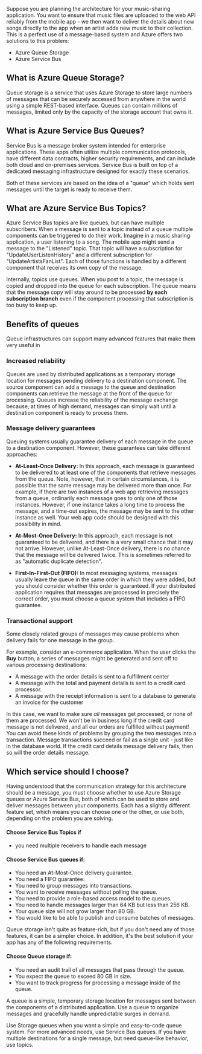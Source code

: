 Suppose you are planning the architecture for your music-sharing application. You want to ensure that music files are uploaded to the web API reliably from the mobile app - we then want to deliver the details about new songs directly to the app when an artist adds new music to their collection. This is a perfect use of a message-based system and Azure offers two solutions to this problem:

- Azure Queue Storage
- Azure Service Bus

## What is Azure Queue Storage?
Queue storage is a service that uses Azure Storage to store large numbers of messages that can be securely accessed from anywhere in the world using a simple REST-based interface. Queues can contain millions of messages, limited only by the capacity of the storage account that owns it.

## What is Azure Service Bus Queues?
Service Bus is a message broker system intended for enterprise applications. These apps often utilize multiple communication protocols, have different data contracts, higher security requirements, and can include both cloud and on-premises services. Service Bus is built on top of a dedicated messaging infrastructure designed for exactly these scenarios.

Both of these services are based on the idea of a "queue" which holds sent messages until the target is ready to receive them.

## What are Azure Service Bus Topics?
Azure Service Bus topics are like queues, but can have multiple subscribers. When a message is sent to a topic instead of a queue multiple components can be triggered to do their work. Imagine in a music sharing application, a user listening to a song. The mobile app might send a message to the "Listened" topic. That topic will have a subscription for "UpdateUserListenHistory" and a different subscription for "UpdateArtistsFanList". Each of those functions is handled by a different component that receives its own copy of the message.

Internally, topics use queues. When you post to a topic, the message is copied and dropped into the queue for each subscription. The queue means that the message copy will stay around to be processed **by each subscription branch** even if the component processing that subscription is too busy to keep up.

## Benefits of queues
Queue infrastructures can support many advanced features that make them very useful in 

### Increased reliability
Queues are used by distributed applications as a temporary storage location for messages pending delivery to a destination component. The source component can add a message to the queue and destination components can retrieve the message at the front of the queue for processing. Queues increase the reliability of the message exchange because, at times of high demand, messages can simply wait until a destination component is ready to process them.

### Message delivery guarantees
Queuing systems usually guarantee delivery of each message in the queue to a destination component. However, these guarantees can take different approaches:

- **At-Least-Once Delivery:** In this approach, each message is guaranteed to be delivered to at least one of the components that retrieve messages from the queue. Note, however, that in certain circumstances, it is possible that the same message may be delivered more than once. For example, if there are two instances of a web app retrieving messages from a queue, ordinarily each message goes to only one of those instances. However, if one instance takes a long time to process the message, and a time-out expires, the message may be sent to the other instance as well. Your web app code should be designed with this possibility in mind.

- **At-Most-Once Delivery:** In this approach, each message is not guaranteed to be delivered, and there is a very small chance that it may not arrive. However, unlike At-Least-Once delivery, there is no chance that the message will be delivered twice. This is sometimes referred to as "automatic duplicate detection".

- **First-In-First-Out (FIFO):** In most messaging systems, messages usually leave the queue in the same order in which they were added, but you should consider whether this order is guaranteed. If your distributed application requires that messages are processed in precisely the correct order, you must choose a queue system that includes a FIFO guarantee.

### Transactional support
Some closely related groups of messages may cause problems when delivery fails for one message in the group.

For example, consider an e-commerce application. When the user clicks the **Buy** button, a series of messages might be generated and sent off to various processing destinations:

- A message with the order details is sent to a fulfillment center
- A message with the total and payment details is sent to a credit card processor. 
- A message with the receipt information is sent to a database to generate an invoice for the customer

In this case, we want to make sure _all_ messages get processed, or none of them are processed. We won't be in business long if the credit card message is not delivered, and all our orders are fulfilled without payment! You can avoid these kinds of problems by grouping the two messages into a transaction. Message transactions succeed or fail as a single unit - just like in the database world. If the credit card details message delivery fails, then so will the order details message.

## Which service should I choose?
Having understood that the communication strategy for this architecture should be a message, you must choose whether to use Azure Storage queues or Azure Service Bus, both of which can be used to store and deliver messages between your components. Each has a slightly different feature set, which means you can choose one or the other, or use both, depending on the problem you are solving.

#### Choose Service Bus Topics if

- you need multiple receivers to handle each message


#### Choose Service Bus queues if:

- You need an At-Most-Once delivery guarantee.
- You need a FIFO guarantee.
- You need to group messages into transactions.
- You want to receive messages without polling the queue.
- You need to provide a role-based access model to the queues.
- You need to handle messages larger than 64 KB but less than 256 KB.
- Your queue size will not grow larger than 80 GB.
- You would like to be able to publish and consume batches of messages.

Queue storage isn't quite as feature-rich, but if you don't need any of those features, it can be a simpler choice. In addition, it's the best solution if your app has any of the following requirements.

#### Choose Queue storage if:

- You need an audit trail of all messages that pass through the queue.
- You expect the queue to exceed 80 GB in size.
- You want to track progress for processing a message inside of the queue.

A queue is a simple, temporary storage location for messages sent between the components of a distributed application. Use a queue to organize messages and gracefully handle unpredictable surges in demand. 

Use Storage queues when you want a simple and easy-to-code queue system. For more advanced needs, use Service Bus queues. If you have multiple destinations for a single message, but need queue-like behavior, use topics.